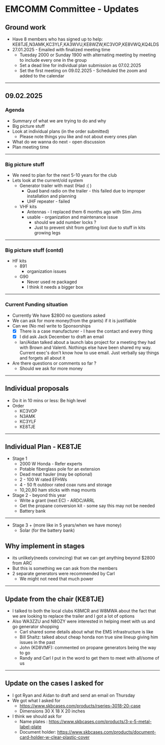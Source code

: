 # EMCOMM Committee - Updates

## Ground work

- Have 8 members who has signed up to help: KE8TJE,N3AMK,KC3YLF,KA3WVU,KE8WZW,KC3VOP,KE8VWQ,KQ4LDS
- 27.01.2025 - Emailed with finalized meeting time 
	- Tuesday 2000 or Sunday 1900 with alternating meeting by meeting to include every one in the group
	- Set a dead line for individual plan submission as 07.02.2025
	- Set the first meeting on 09.02.2025 - Scheduled the zoom and added to the calendar 

---
## 09.02.2025 

### Agenda
- Summary of what we are trying to do and why
- Big picture stuff
- Look at individual plans (in the order submitted)
	- Please note things you like and not about every ones plan
- What do we wanna do next - open discussion 
- Plan meeting time

---
### Big picture stuff

- We need to plan for the next 5-10 years for the club 
- Lets look at the current/old system
	- Generator trailer with mast (Had :( )
		- Quad band radio on the trailer - this failed  due to improper installation and planning
		- UHF repeater - failed 
	- VHF kits 
		- Antennas - I replaced them 6 months ago with Slim Jims
		- usable - organization and maintenance issue 
			- should we add number locks ?
			- Just to prevent shit from getting lost due to stuff in kits growing legs
---
### Big picture stuff (contd)

-  HF kits 
	- 891
		- organization issues
	- G90
		- Never used re packaged 
		- I think it needs a bigger box 
---
### Current Funding situation

 - Currently We have $2800 no questions asked
 - We can ask for more money(from the grants) if it is justifiable 
 - Can we (No me) write to Sponsorships 
	 - [x] There is a case manufacturer - I have the contact and every thing
	 - [x] I did ask Jack December to draft an email
	 - Ian/Aidan talked about a launch labs project for a meeting they had with Brown and Valenti. Nothings else have been shared my way. Current exec's don't know how to use email. Just verbally say things and forgets all about it
- Are there questions or comments so far ?
	- Should we ask for more money
---
## Individual proposals

- Do it in 10 mins or less: Be high level 
- Order
	- KC3VOP
	- N3AMK
	- KC3YLF
	- KE8TJE
---
## Individual Plan - KE8TJE

- Stage 1
	- 2000 W Honda - Refer experts
	- Potable fiberglass pole for an extension 
	- Dead meat hauler (may be optional)
	- 2 - 100 W rated EFHWs
	- 4 - 50 ft outdoor rated coax runs and storage 
	- 10,20,80 ham sticks with mag mounts
- Stage 2 - beyond this year
	- Write a grant (next EC) - ARDC/ARRL
	- Get the propane conversion kit - some say this may not be needed
	- Battery bank 
---

- Stage 3 + (more like in 5 years/when we have money)
	- Solar (for the battery bank)
## Why implement in stages
- its unlikely(needs convincing) that we can get anything beyond $2800 from ARC
- But this is something we can ask from the members
- 2 separate generators were recommended by Carl
	- We might not need that much power

---
## Update from the chair (KE8TJE)

- I talked to both the local clubs K8MCR and W8MWA about the fact that we are looking to replace the trailer and I got a lot of options
- Also WA3ZZU and N8OZY were interested in helping meet with us and go generator shopping
	- Carl shared some details about what the EMS infrastructure is like
	- Bill Shaltz: talked about cheap honda non true sine lineup giving him issues in the past
	- John (KD8VMF): commented on propane generators being the way to go
	- Randy and Carl I put in the word to get them to meet with all/some of us
---
## Update on the cases I asked for 

- I got Ryan and Aidan to draft and send an email on Thursday
- We got what I asked for
	- https://www.skbcases.com/products/rseries-3018-20-case
	- Dimensions 30 X 18 X 20 inches
- I think we should ask for 
	- Name plates : https://www.skbcases.com/products/3-x-5-metal-label-plate
	- Document holder: https://www.skbcases.com/products/document-card-holder-w-clear-plastic-cover
